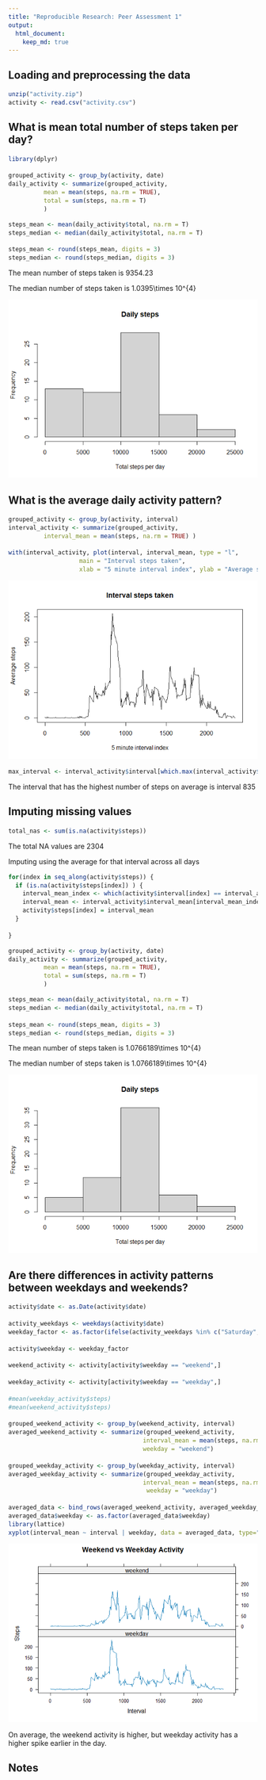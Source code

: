 ```yaml
---
title: "Reproducible Research: Peer Assessment 1"
output: 
  html_document:
    keep_md: true
---
```



## Loading and preprocessing the data


``` r
unzip("activity.zip")
activity <- read.csv("activity.csv")
```


## What is mean total number of steps taken per day?





``` r
library(dplyr)

grouped_activity <- group_by(activity, date) 
daily_activity <- summarize(grouped_activity, 
          mean = mean(steps, na.rm = TRUE), 
          total = sum(steps, na.rm = T) 
          )
```


``` r
steps_mean <- mean(daily_activity$total, na.rm = T)
steps_median <- median(daily_activity$total, na.rm = T)

steps_mean <- round(steps_mean, digits = 3) 
steps_median <- round(steps_median, digits = 3) 
```
The mean number of steps taken is  9354.23

The median number of steps taken is 1.0395\times 10^{4}

![](PA1_template_files/figure-html/unnamed-chunk-5-1.png)<!-- -->


## What is the average daily activity pattern?

``` r
grouped_activity <- group_by(activity, interval) 
interval_activity <- summarize(grouped_activity, 
          interval_mean = mean(steps, na.rm = TRUE) )

with(interval_activity, plot(interval, interval_mean, type = "l",
                    main = "Interval steps taken", 
                    xlab = "5 minute interval index", ylab = "Average steps") )
```

![](PA1_template_files/figure-html/unnamed-chunk-6-1.png)<!-- -->


``` r
max_interval <- interval_activity$interval[which.max(interval_activity$interval_mean)]
```

The interval that has the highest number of steps on average is interval 835



## Imputing missing values

``` r
total_nas <- sum(is.na(activity$steps))
```

The total NA values are 2304

Imputing using the average for that interval across all days

``` r
for(index in seq_along(activity$steps)) {
  if (is.na(activity$steps[index]) ) {
    interval_mean_index <- which(activity$interval[index] == interval_activity$interval)
    interval_mean <- interval_activity$interval_mean[interval_mean_index]
    activity$steps[index] = interval_mean
  }
 
}
```



``` r
grouped_activity <- group_by(activity, date) 
daily_activity <- summarize(grouped_activity, 
          mean = mean(steps, na.rm = TRUE), 
          total = sum(steps, na.rm = T) 
          )
```


``` r
steps_mean <- mean(daily_activity$total, na.rm = T)
steps_median <- median(daily_activity$total, na.rm = T)

steps_mean <- round(steps_mean, digits = 3) 
steps_median <- round(steps_median, digits = 3) 
```
The mean number of steps taken is  1.0766189\times 10^{4}

The median number of steps taken is 1.0766189\times 10^{4}

![](PA1_template_files/figure-html/unnamed-chunk-12-1.png)<!-- -->


## Are there differences in activity patterns between weekdays and weekends?




``` r
activity$date <- as.Date(activity$date)

activity_weekdays <- weekdays(activity$date)
weekday_factor <- as.factor(ifelse(activity_weekdays %in% c("Saturday", "Sunday"), "weekend", "weekday"))

activity$weekday <- weekday_factor

weekend_activity <- activity[activity$weekday == "weekend",]

weekday_activity <- activity[activity$weekday == "weekday",]

#mean(weekday_activity$steps)
#mean(weekend_activity$steps)

grouped_weekend_activity <- group_by(weekend_activity, interval) 
averaged_weekend_activity <- summarize(grouped_weekend_activity, 
                                      interval_mean = mean(steps, na.rm = TRUE),
                                      weekday = "weekend")

grouped_weekday_activity <- group_by(weekday_activity, interval) 
averaged_weekday_activity <- summarize(grouped_weekday_activity, 
                                      interval_mean = mean(steps, na.rm = TRUE),
                                       weekday = "weekday")

averaged_data <- bind_rows(averaged_weekend_activity, averaged_weekday_activity)
averaged_data$weekday <- as.factor(averaged_data$weekday)
library(lattice)
xyplot(interval_mean ~ interval | weekday, data = averaged_data, type="l", layout = c(1, 2), xlab = "Interval", ylab = "Steps", main = "Weekend vs Weekday Activity")
```

![](PA1_template_files/figure-html/unnamed-chunk-13-1.png)<!-- -->

On average, the weekend activity is higher, but weekday activity has a higher spike earlier in the day.

## Notes


